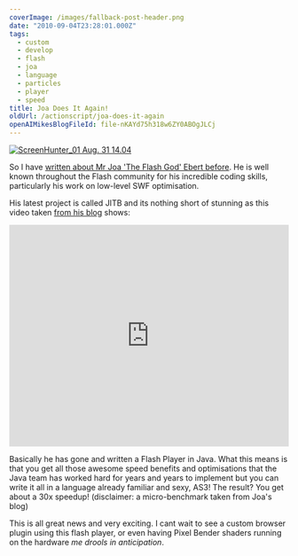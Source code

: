 ```yaml
---
coverImage: /images/fallback-post-header.png
date: "2010-09-04T23:28:01.000Z"
tags:
  - custom
  - develop
  - flash
  - joa
  - language
  - particles
  - player
  - speed
title: Joa Does It Again!
oldUrl: /actionscript/joa-does-it-again
openAIMikesBlogFileId: file-nKAYd75h318w6ZY0ABOgJLCj
---
```


[![](https://www.mikecann.blog/wp-content/uploads/2010/08/ScreenHunter_01-Aug.-31-14.04.jpg "ScreenHunter_01 Aug. 31 14.04")](https://www.mikecann.blog/wp-content/uploads/2010/08/ScreenHunter_01-Aug.-31-14.04.jpg)

So I have [written about Mr Joa 'The Flash God' Ebert before](/posts/funk-ioc-a-new-dependency-injection-framework/). He is well known throughout the Flash community for his incredible coding skills, particularly his work on low-level SWF optimisation.

<!-- more -->

His latest project is called JITB and its nothing short of stunning as this video taken [from his blog](https://blog.joa-ebert.com/2010/08/31/so-i-recorded-a-new-video/) shows:

<iframe width="100%" height="400" src="https://www.youtube.com/embed/atzHF7YGp6Y" frameborder="0" allow="accelerometer; autoplay; clipboard-write; encrypted-media; gyroscope; picture-in-picture" allowfullscreen></iframe>

Basically he has gone and written a Flash Player in Java. What this means is that you get all those awesome speed benefits and optimisations that the Java team has worked hard for years and years to implement but you can write it all in a language already familiar and sexy, AS3! The result? You get about a 30x speedup! (disclaimer: a micro-benchmark taken from Joa's blog)

This is all great news and very exciting. I cant wait to see a custom browser plugin using this flash player, or even having Pixel Bender shaders running on the hardware _me drools in anticipation_.
